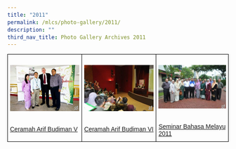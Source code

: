 ```yaml
---
title: "2011"
permalink: /mlcs/photo-gallery/2011/
description: ""
third_nav_title: Photo Gallery Archives 2011
---
```

<style type="text/css">
.tg  {border-collapse:collapse;border-spacing:0;}
.tg td{border-color:black;border-style:solid;border-width:1px;font-family:Arial, sans-serif;font-size:14px;
  overflow:hidden;padding:10px 5px;word-break:normal;}
.tg th{border-color:black;border-style:solid;border-width:1px;font-family:Arial, sans-serif;font-size:14px;
  font-weight:normal;overflow:hidden;padding:10px 5px;word-break:normal;}
.tg .tg-0lax{text-align:left;vertical-align:top}
</style>
<table class="tg">
<thead>
  <tr>
    <td class="tg-0lax"><p><a href="/mlcs/photo-gallery/2011/ceramah-arif-budiman-v"><img src="/images/cabv-(53).jpeg" alt="Ceramah Arif Budiman V"></a></p><br><a href="/mlcs/photo-gallery/2011/ceramah-arif-budiman-v">
Ceramah Arif Budiman V</a></td>
    <td class="tg-0lax"><p><a href="/mlcs/photo-gallery/2011/ceramah-arif-budiman-vi"><img src="/images/cabvi-(36).jpeg" alt="Ceramah Arif Budiman VI"></a></p><br><a href="/mlcs/photo-gallery/2011/ceramah-arif-budiman-vi">Ceramah Arif Budiman VI</a></td>
    <td class="tg-0lax"><p><a href="/mlcs/photo-gallery/2011/seminar-bahasa-melayu-2011"><img src="/images/sbm2011-(11).jpeg" alt="Seminar Bahasa Melayu 2011"></a></p><br><a href="/mlcs/photo-gallery/2011/seminar-bahasa-melayu-2011">Seminar Bahasa Melayu 2011</a></td>
			</tr>
</thead>
</table>